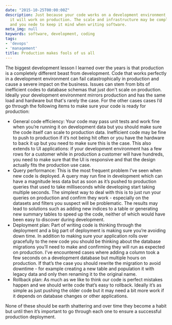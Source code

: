 ```yaml
---
date: "2015-10-25T00:00:00Z"
description: Just because your code works on a development environment doesn't mean
  it will work on production. The scale and infrastructure may be completely different
  and you nede to keep it mind when writing software.
meta_img: null
keywords: software, development, coding
tags:
- 'devops'
- 'management'
title: Production makes fools of us all
---
```


The biggest development lesson I learned over the years is that production is a completely different beast from development. Code that works perfectly in a development environment can fail catastrophically in production and cause a severe impact on the business. Issues can stem from bits of inefficient codes to database schemas that just don't scale on production. Ideally your development environment  mirrors production and has the same load and hardware but that's rarely the case. For the other cases cases I’d go through the following items to make sure your code is ready for production:

- General code efficiency: Your code may pass unit tests and work fine when you’re running it on development data but you should make sure the code itself can scale to production data. Inefficient code may be fine to push to production if it’s not being hit often or you have the hardware to back it up but you need to make sure this is the case. This also extends to UI applications: if your development environment has a few rows for a customer while in production a customer will have hundreds, you need to make sure that the UI is responsive and that the design actually fits the production use case.
- Query performance: This is the most frequent problem I’ve seen when new code is deployed. A query may run fine in development which can have a magnitude less data but as soon as it’s pushed to production queries that used to take milliseconds while developing start taking multiple seconds. The simplest way to deal with this is to just run your queries on production and confirm they work - especially on the datasets and filters you suspect will be problematic. The results may lead to solutions such as adding new indices to a table or generating new summary tables to speed up the code, neither of which would have been easy to discover during development.
- Deployment plan: Part of writing code is thinking through the deployment and a big part of deployment is making sure you’re avoiding down time. In addition to making sure your application rolls over gracefully to the new code you should be thinking about the database migrations you’ll need to make and confirming they will run as expected on production. I’ve encountered cases where adding a column took a few seconds on a development database but multiple hours on production. If that’s the case you should rewrite the migration to avoid downtime - for example creating a new table and population it with legacy data and only then renaming it to the original name.
- Rollback plan: As much as we like to think our code is perfect mistakes happen and we should write code that’s easy to rollback. Ideally it’s as simple as just pushing the older code but it may need a bit more work if it depends on database changes or other applications.

None of these should be earth shattering and over time they become a habit but until then it’s important to go through each one to ensure a successful production deployment.
